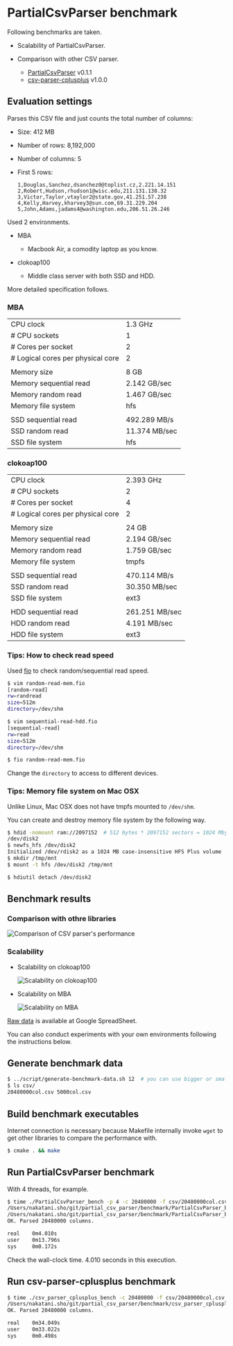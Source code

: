 # PartialCsvParser benchmark

Following benchmarks are taken.

- Scalability of PartialCsvParser.

- Comparison with other CSV parser.
    - [PartialCsvParser](https://github.com/laysakura/partial_csv_parser) v0.1.1
    - [csv-parser-cplusplus](https://code.google.com/p/csv-parser-cplusplus/) v1.0.0


## Evaluation settings

Parses this CSV file and just counts the total number of columns:

- Size: 412 MB
- Number of rows: 8,192,000
- Number of columns: 5
- First 5 rows:

  ```csv
  1,Douglas,Sanchez,dsanchez0@toplist.cz,2.221.14.151
  2,Robert,Hudson,rhudson1@wisc.edu,211.131.138.32
  3,Victor,Taylor,vtaylor2@state.gov,41.251.57.238
  4,Kelly,Harvey,kharvey3@sun.com,69.31.229.204
  5,John,Adams,jadams4@washington.edu,206.51.26.246
  ```

Used 2 environments.

- MBA
    - Macbook Air, a comodity laptop as you know.

- clokoap100
    - Middle class server with both SSD and HDD.

More detailed specification follows.

### MBA

|                                   |               |
|-----------------------------------|---------------|
| CPU clock                         | 1.3 GHz       |
| # CPU sockets                     | 1             |
| # Cores per socket                | 2             |
| # Logical cores per physical core | 2             |
|                                   |               |
| Memory size                       | 8 GB          |
| Memory sequential read            | 2.142 GB/sec  |
| Memory random read                | 1.467 GB/sec  |
| Memory file system                | hfs           |
|                                   |               |
| SSD sequential read               | 492.289 MB/s  |
| SSD random read                   | 11.374 MB/sec |
| SSD file system                   | hfs           |


### clokoap100

|                                   |               |
|-----------------------------------|---------------|
| CPU clock                         | 2.393 GHz      |
| # CPU sockets                     | 2              |
| # Cores per socket                | 4              |
| # Logical cores per physical core | 2              |
|                                   |                |
| Memory size                       | 24 GB          |
| Memory sequential read            | 2.194 GB/sec   |
| Memory random read                | 1.759 GB/sec   |
| Memory file system                | tmpfs          |
|                                   |                |
| SSD sequential read               | 470.114 MB/s   |
| SSD random read                   | 30.350 MB/sec  |
| SSD file system                   | ext3           |
|                                   |                |
| HDD sequential read               | 261.251 MB/sec |
| HDD random read                   | 4.191 MB/sec   |
| HDD file system                   | ext3           |

### Tips: How to check read speed

Used [fio](https://github.com/axboe/fio) to check random/sequential read speed.

```bash
$ vim random-read-mem.fio
[random-read]
rw=randread
size=512m
directory=/dev/shm

$ vim sequential-read-hdd.fio
[sequential-read]
rw=read
size=512m
directory=/dev/shm

$ fio random-read-mem.fio
```

Change the `directory` to access to different devices.

### Tips: Memory file system on Mac OSX

Unlike Linux, Mac OSX does not have tmpfs mounted to `/dev/shm`.

You can create and destroy memory file system by the following way.

```bash
$ hdid -nomount ram://2097152  # 512 bytes * 2097152 sectors = 1024 Mbytes
/dev/disk2
$ newfs_hfs /dev/disk2
Initialized /dev/rdisk2 as a 1024 MB case-insensitive HFS Plus volume
$ mkdir /tmp/mnt
$ mount -t hfs /dev/disk2 /tmp/mnt

$ hdiutil detach /dev/disk2
```

## Benchmark results

### Comparison with othre libraries

![Comparison of CSV parser's performance](https://docs.google.com/spreadsheets/d/1ZqmajL9r4aXAvk_7rp3j7KdLWN71-IbWhVtxB6HpSw4/pubchart?oid=1550764323&format=image)

### Scalability

- Scalability on clokoap100

  ![Scalability on clokoap100](https://docs.google.com/spreadsheets/d/1ZqmajL9r4aXAvk_7rp3j7KdLWN71-IbWhVtxB6HpSw4/pubchart?oid=1943811886&format=image)

- Scalability on MBA

  ![Scalability on MBA](https://docs.google.com/spreadsheets/d/1ZqmajL9r4aXAvk_7rp3j7KdLWN71-IbWhVtxB6HpSw4/pubchart?oid=97166348&format=image)


[Raw data](https://docs.google.com/spreadsheets/d/1ZqmajL9r4aXAvk_7rp3j7KdLWN71-IbWhVtxB6HpSw4/edit#gid=2109635011) is available at Google SpreadSheet.

You can also conduct experiments with your own environments following the instructions below.


## Generate benchmark data

```bash
$ ../script/generate-benchmark-data.sh 12  # you can use bigger or smaller data
$ ls csv/
20480000col.csv 5000col.csv
```

## Build benchmark executables

Internet connection is necessary because Makefile internally invoke `wget` to get other libraries to compare the performance with.

```bash
$ cmake . && make
```

## Run PartialCsvParser benchmark

With 4 threads, for example.

```bash
$ time ./PartialCsvParser_bench -p 4 -c 20480000 -f csv/20480000col.csv
/Users/nakatani.sho/git/partial_csv_parser/benchmark/PartialCsvParser_bench.cpp:50 - 0.0186529 seconds - mmap(2) file
/Users/nakatani.sho/git/partial_csv_parser/benchmark/PartialCsvParser_bench.cpp:73 - 3.97924 seconds - join parsing threads
OK. Parsed 20480000 columns.

real    0m4.010s
user    0m13.796s
sys     0m0.172s
```

Check the wall-clock time. 4.010 seconds in this execution.


## Run csv-parser-cplusplus benchmark

```bash
$ time ./csv_parser_cplusplus_bench -c 20480000 -f csv/20480000col.csv
/Users/nakatani.sho/git/partial_csv_parser/benchmark/csv_parser_cplusplus_bench.cpp:42 - 34.0444 seconds - parse
OK. Parsed 20480000 columns.

real    0m34.049s
user    0m33.022s
sys     0m0.498s
```
